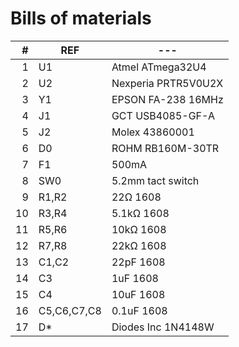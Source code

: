 # Bills of materials

|#|REF|---|
|-:|-|-|
|1|U1|Atmel ATmega32U4|
|2|U2|Nexperia PRTR5V0U2X|
|3|Y1|EPSON FA-238 16MHz|
|4|J1|GCT USB4085-GF-A|
|5|J2|Molex 43860001|
|6|D0|ROHM RB160M-30TR|  
|7|F1|500mA|
|8|SW0|5.2mm tact switch|
|9|R1,R2|22Ω 1608|
|10|R3,R4|5.1kΩ 1608|
|11|R5,R6|10kΩ 1608|
|12|R7,R8|22kΩ 1608|
|13|C1,C2|22pF 1608|
|14|C3|1uF 1608|
|15|C4|10uF 1608|
|16|C5,C6,C7,C8|0.1uF 1608|
|17|D*|Diodes Inc 1N4148W|
